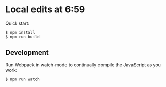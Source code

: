 # Local edits at 6:59

Quick start:

```
$ npm install
$ npm run build
````

## Development

Run Webpack in watch-mode to continually compile the JavaScript as you work:

```
$ npm run watch
```
